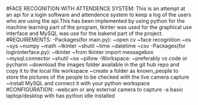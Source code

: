 #FACE RECOGNITION WITH ATTENDENCE SYSTEM:
This is an attempt at an api for a login software and attendence system to keep a log of the users who are using the api.This has been implemented by using python for the machine learning part of the program,
tkinter was used for the graphical use interface and MySQL was use for the bakend part of the project. 
#REQUIREMENTS:
-Packages(for main.py):
  ~open cv
  ~face recognition
  ~os
  ~sys
  ~numpy
  ~math
  ~tkinter
  ~shutil
  ~time
  ~datetime
  ~csv
-Packages(for logininterface.py):
  ~tkinter
  ~from tkinter import messagebox
  ~mysql.connector
  ~shutil
  ~os
  ~pillow
-Workspace:
  ~preferably vs code or pycharm
  ~download the images folder available in the git hub repo and copy it to the local file workspace
  ~create a folder as known_people to store the  pictures of the people to be checked with the live camera capture
  ~install MySQL and connect it with your python workspace
#CONFIGURATION:
-webcam or any external camera to capture 
-a basic laptop/desktop with has python idle installed

